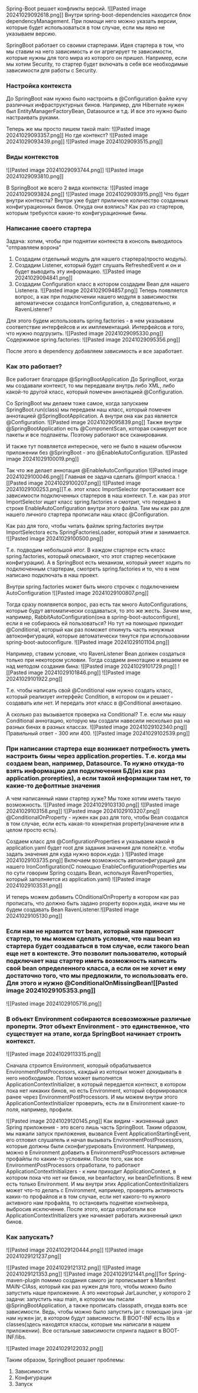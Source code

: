 Spring-Boot решает конфликты версий. 
![[Pasted image 20241029092618.png]]
Внутри spring-boot-dependencies находится блок dependencyManagement. При помощи него можно указать версии, которые будет использоваться в том случае, если мы явно не указываем версию. 

SpringBoot работает со своими стартерами. Идея стартера в том, что мы ставим на него зависимость и он агрегирует те зависимости, которые нужны для того мира из которого он пришел. Например, если мы хотим Security, то стартер будет включать в себя все необходимые зависимости для работы с Security.

### Настройка контекста
До SpringBoot нам нужно было настроить в @Configuration файле кучу различных инфраструктурных бинов. Например, для Hibernate нужен был EntityManagerFactoryBean, Datasource и т.д. И все это нужно было настраивать руками.

 Теперь же мы просто пишем такой main:
![[Pasted image 20241029093357.png]]
Но где контекст? 
![[Pasted image 20241029093439.png]]
![[Pasted image 20241029093515.png]]

### Виды контекстов
![[Pasted image 20241029093744.png]]
![[Pasted image 20241029093810.png]]

В SpringBoot же всего 2 вида контекста: ![[Pasted image 20241029093824.png]]
![[Pasted image 20241029093915.png]]
Что будет внутри контекста?
Внутри уже будет приличное количество созданных конфигурационных бинов.
Откуда они взялись? Как раз из стартеров, которым требуются какие-то конфигурационные бины. 

### Написание своего стартера
Задача: хотим, чтобы при поднятии контекста в консоль выводилось "отправляем ворона"
1. Создадим отдельный модуль для нашего стартера(просто модуль).
2. Создадим Listener, который будет слушать RefreshedEvent и он и будет выводить эту информацию.
   ![[Pasted image 20241029094841.png]]
3. Создадим Configuration класс в котором создадим Bean для нашего Listenera.
   ![[Pasted image 20241029094857.png]]
Теперь появляется вопрос, а как при подключении нашего модуля в зависимостях автоматически создался IronConfiguration, а, следовательно, и RavenListener?

Для этого будем использовать spring.factories - в нем указываем соответствие интерфейсов и их имплементаций. Интерфейсов и того, что нужно подгрузить. 
![[Pasted image 20241029095330.png]]
Содержимое spring.factories:
![[Pasted image 20241029095356.png]]

После этого в dependency добавляем зависимость и все заработает.
### Как это работает?
Все работает благодаря @SpringBootApplication
До SpringBoot, когда мы создавали контекст, то мы передавали внутрь либо XML, либо какой-то другой класс, который помечен аннотацией @Configuration.

Со SpringBoot мы делаем тоже самое, когда запускаем SpringBoot.run(class) мы передаем наш класс, который помечен аннотацией @SpringBootApplication. А внутри она как раз является @Configuration. 
![[Pasted image 20241029095839.png]]
Также внутри @SpringBootApplication есть @ComponentScan, которая сканирует все пакеты и все подпакеты. Поэтому работают все сканирования.

И также тут появляется интересное, чего не было в нашем обычном приложении без @SpringBoot - это @EnableAutoConfiguration.
![[Pasted image 20241029100019.png]]

Так что же делает аннотация @EnableAutoConfiguration
![[Pasted image 20241029100046.png]]
Главная ее задача сделать @Import класса.
![[Pasted image 20241029100207.png]]
![[Pasted image 20241029100253.png]]Т.е. этот класс ImportSelector протаскивает все зависимости подключенных стартеров в наш контекст. Т.е. как раз этот ImportSelector ищет класс spring.factories и смотрит, что передано в строке EnableAutoConfiguration внутри этого файла. Там мы как раз для нашего личного стартера прописали наш класс @Configuration.

Как раз для того, чтобы читать файлик spring.factories внутри ImportSelectora есть SpringFactoriesLoader, который этим и занимается.
![[Pasted image 20241029100500.png]]

Т.е. подводим небольшой итог. В каждом стартере есть класс spring.factories, который описывают, что этот стартер несет(какие конфигурации). А в SpringBoot есть механизм, который умеет ходить по подключенным стартерам, смотреть spring.factories и то, что в нем написано подключать в наш проект.

Внутри spring.factories может быть много строчек с подключением AutoConfiguration
![[Pasted image 20241029100807.png]]

Тогда сразу поялвяется вопрос, раз есть так много AutoConfigurations, которые будут автоматически создаваться, то это же жесть. Зачем мне, например, RabbitAutoConfiguration(она в spring-boot-autoconfigure), если я не собираюсь ей пользоваться? Но тут на помощью приходит @Conditional, который как раз поможет откинуть часть ненужных автоконфигураций, которые автоматически тянутся при использовании spring-boot-autoconfigure.
![[Pasted image 20241029101104.png]]

Например, ставим условие, что RavenListener Bean должен создаться только при некотором условии. Тогда создаем аннотацию и вешаем ее над методом создания бина:
![[Pasted image 20241029101729.png]]
![[Pasted image 20241029101846.png]]
![[Pasted image 20241029101922.png]]

Т.е. чтобы написать свой @Conditional нам нужно создать класс, который реализует интерфейс Condition, в котором он и решает - создавать или нет. И передать этот класс в @Conditional аннотацию.

А сколько раз вызывается проверка на Conditional? Т.е. если мы нашу Conditional аннотацию, которую мы создали навесили несколько раз на разных бинах в разных классах.
![[Pasted image 20241029102340.png]]
Правильный ответ - 300 или 400. 
![[Pasted image 20241029102539.png]]

### При написании стартера еще возникает потребность уметь настроить бины через application.properties. Т.е. когда мы создаем bean, например, Datasource. То нужно откуда-то взять информацию для подключения БД(из как раз application.prorepties), а если такой информации там нет, то какие-то дефолтные значения
А чем написанный нами стартер хуже? Мы тоже хотим иметь такую возможность.
![[Pasted image 20241029103130.png]]
![[Pasted image 20241029103158.png]]
![[Pasted image 20241029103207.png]]
@ConditionalOnProperty - нужен как раз для того, чтобы Bean создался в том случае, если есть какая-то конкретная property(значение или в целом просто есть).

Создаем класс для @ConfigurationProperties и указываем какой в application.yaml будет root для задания значения для полей(т.е. чтобы задать значения для куда нужно ворон.куда: )
![[Pasted image 20241029103735.png]]
Включаем возможность автоконфигураций для нашего IronConfiguration(С помощью EnableConfigurationProperties мы по сути говорим Spring создать Bean, используя RavenProperties, который заполняется из application.yaml)
![[Pasted image 20241029103531.png]]

И теперь можем добавить COnditionalOnProperty в котором как раз прописать, что должно быть задано property ворон.куда, иначе мы не будем создавать Bean RavenListener.![[Pasted image 20241029105130.png]]


### Если нам не нравится тот bean, который нам приносит стартер, то мы можем сделать условие, что наш bean из стартера будет создаваться в том случае, если такого bean еще нет в контексте. Это позволит пользователю, который подключает наш стартер иметь возможность написать свой bean определенного класса, а если он не хочет и ему достаточно того, что мы предложили, то использовать его. Для этого и нужно @ConditionalOnMissingBean![[Pasted image 20241029105353.png]]

 ![[Pasted image 20241029105716.png]]
 
### В объект Environment собираются всевозможные различые проперти. Этот объект Environment - это единственное, что существует на этапе, когда SpringBoot начинает строить контекст. 
 ![[Pasted image 20241029113315.png]]

Сначала строится Environment, который обрабатывается EnvironmentPostProcessors, каждый из которых может докидывать в него необходимое. Потом может выполнятся ApplicationContextInitializer, в который передается контекст, в котором пока нет никаких бинов, но есть Environment, который сформировался ранее через EnvironmentPostProcessors. И мы можем внутри этого ApplicationContextInitializer проверить, есть ли в Environment какие-то поля, например, профили. 

![[Pasted image 20241029120145.png]]
Как видим - жизненный цикл Spring приложения - это всего лишь часть SpringBoot.
Таким образом, мы нажали запуск приложения, вызвался Event ApplicationStartingEvent, его отловил слушатель и начал вызывать EnvironmentPostProcessors, которые должны были сконфигурировать Environment. Например, можно в Environment добавить в EnvironmentPostProcessors активные профайлы по каким-то условиям. После того, как все EnvironmentPostProcessors отработали, то работают ApplicationContextInitializers - к ним приходит ApplicationContext, в котором пока что нет ни бинов, ни beanfactory, ни beanDefinitions. В нем есть только Environment. И мы внутри этих ApplicationContextInitializers может что-то делать с Environment, например, проверять активность каких-то профайлов и в том случае, если нет какого-то нужного активного нам профайла, то остановить поднятие контнейнера, выбросив исключение. После этого, когда отработали все ApplicationContextInitializers уже начинает работать жизненный цикл бинов.
### Как запускать?
![[Pasted image 20241029120444.png]]
![[Pasted image 20241029121237.png]]

![[Pasted image 20241029121312.png]]
![[Pasted image 20241029121353.png]]
![[Pasted image 20241029121441.png]]Тот Spring-maven-plugin помимо создания самого jar прописывает в Manifest MAIN-ClAss, который как раз нужен для того, чтобы можно было запустить наше приложение. А это некоторый JarLauncher, у которого 2 задачи: запустить наш main, в котором мы писали @SpringBootApplication, а также прописать classpath, откуда взять все зависимости. Ведь, чтобы можно было запустить jar с помощью java -jar нам нужен jar, в котором будут зависимости.
В BOOT-INF есть libs и classes(здесь находятся классы, которые мы написали в нашем приложении). Все остальные зависимости спринга падают в BOOT-INF/libs.

![[Pasted image 20241029122032.png]]

Таким образом, SpringBoot решает проблемы:
1. Зависимости
2. Конфигурации
3. Запуск
